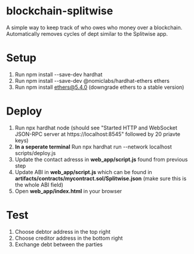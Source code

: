 # blockchain-splitwise

A simple way to keep track of who owes who money over a blockchain.
Automatically removes cycles of dept similar to the Splitwise app.

# Setup
1. Run npm install --save-dev hardhat
2. Run npm install --save-dev @nomiclabs/hardhat-ethers ethers
3. Run npm install ethers@5.4.0 (downgrade ethers to a stable version)

# Deploy
1) Run npx hardhat node (should see "Started HTTP and WebSocket JSON-RPC server at https://localhost:8545" followed by 20 priavte keys)
2) **In a seperate terminal** Run npx hardhat run --network localhost scripts/deploy.js
3) Update the contact adresss in **web_app/script.js** found from previous step
4) Update ABI in **web_app/script.js** which can be found in **artifacts/contracts/mycontract.sol/Splitwise.json** (make sure this is the whole ABI field)
5) Open **web_app/index.html** in your browser

# Test
1) Choose debtor address in the top right
2) Choose creditor address in the bottom right
3) Exchange debt between the parties
